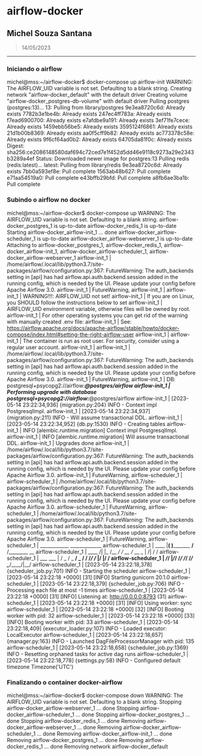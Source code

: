 # airflow-docker
## Michel Souza Santana
> 14/05/2023
*****

### Iniciando o airflow
michel@mss:~/airflow-docker$ docker-compose up airflow-init
WARNING: The AIRFLOW_UID variable is not set. Defaulting to a blank string.
Creating network "airflow-docker_default" with the default driver
Creating volume "airflow-docker_postgres-db-volume" with default driver
Pulling postgres (postgres:13)...
13: Pulling from library/postgres
9e3ea8720c6d: Already exists
7782b3e1be4b: Already exists
247ec4ff783a: Already exists
f7ead6900700: Already exists
e7afdbe9a191: Already exists
3ef71fe7cece: Already exists
1459ebb56be5: Already exists
3595124f6861: Already exists
21d1b00b8369: Already exists
aa0f5cff9b82: Already exists
ac773378c58e: Already exists
9f6cf64ad0b2: Already exists
64705da81f0c: Already exists
Digest: sha256:ce2086148580daf694c72ced7e1f452d5dd46e9118c9273a29e2343b3289a4ef
Status: Downloaded newer image for postgres:13
Pulling redis (redis:latest)...
latest: Pulling from library/redis
9e3ea8720c6d: Already exists
7bb0a593ef8e: Pull complete
1563ab48b627: Pull complete
e71aa54519a0: Pull complete
e43bffb29bfd: Pull complete
a8fb6ae3ba1b: Pull complete

### Subindo o airflow no docker
michel@mss:~/airflow-docker$ docker-compose up 
WARNING: The AIRFLOW_UID variable is not set. Defaulting to a blank string.
airflow-docker_postgres_1 is up-to-date
airflow-docker_redis_1 is up-to-date
Starting airflow-docker_airflow-init_1 ... done
airflow-docker_airflow-scheduler_1 is up-to-date
airflow-docker_airflow-webserver_1 is up-to-date
Attaching to airflow-docker_postgres_1, airflow-docker_redis_1, airflow-docker_airflow-init_1, airflow-docker_airflow-scheduler_1, airflow-docker_airflow-webserver_1
airflow-init_1       | /home/airflow/.local/lib/python3.7/site-packages/airflow/configuration.py:367: FutureWarning: The auth_backends setting in [api] has had airflow.api.auth.backend.session added in the running config, which is needed by the UI. Please update your config before Apache Airflow 3.0.
airflow-init_1       |   FutureWarning,
airflow-init_1       | 
airflow-init_1       | WARNING!!!: AIRFLOW_UID not set!
airflow-init_1       | If you are on Linux, you SHOULD follow the instructions below to set 
airflow-init_1       | AIRFLOW_UID environment variable, otherwise files will be owned by root.
airflow-init_1       | For other operating systems you can get rid of the warning with manually created .env file:
airflow-init_1       |     See: https://airflow.apache.org/docs/apache-airflow/stable/howto/docker-compose/index.html#setting-the-right-airflow-user
airflow-init_1       | 
airflow-init_1       | The container is run as root user. For security, consider using a regular user account.
airflow-init_1       | 
airflow-init_1       | /home/airflow/.local/lib/python3.7/site-packages/airflow/configuration.py:367: FutureWarning: The auth_backends setting in [api] has had airflow.api.auth.backend.session added in the running config, which is needed by the UI. Please update your config before Apache Airflow 3.0.
airflow-init_1       |   FutureWarning,
airflow-init_1       | DB: postgresql+psycopg2://airflow:***@postgres/airflow
airflow-init_1       | Performing upgrade with database postgresql+psycopg2://airflow:***@postgres/airflow
airflow-init_1       | [2023-05-14 23:22:34,936] {migration.py:204} INFO - Context impl PostgresqlImpl.
airflow-init_1       | [2023-05-14 23:22:34,937] {migration.py:211} INFO - Will assume transactional DDL.
airflow-init_1       | [2023-05-14 23:22:34,952] {db.py:1530} INFO - Creating tables
airflow-init_1       | INFO  [alembic.runtime.migration] Context impl PostgresqlImpl.
airflow-init_1       | INFO  [alembic.runtime.migration] Will assume transactional DDL.
airflow-init_1       | Upgrades done
airflow-init_1       | /home/airflow/.local/lib/python3.7/site-packages/airflow/configuration.py:367: FutureWarning: The auth_backends setting in [api] has had airflow.api.auth.backend.session added in the running config, which is needed by the UI. Please update your config before Apache Airflow 3.0.
airflow-init_1       |   FutureWarning,
airflow-scheduler_1  | 
airflow-scheduler_1  | /home/airflow/.local/lib/python3.7/site-packages/airflow/configuration.py:367: FutureWarning: The auth_backends setting in [api] has had airflow.api.auth.backend.session added in the running config, which is needed by the UI. Please update your config before Apache Airflow 3.0.
airflow-scheduler_1  |   FutureWarning,
airflow-scheduler_1  | /home/airflow/.local/lib/python3.7/site-packages/airflow/configuration.py:367: FutureWarning: The auth_backends setting in [api] has had airflow.api.auth.backend.session added in the running config, which is needed by the UI. Please update your config before Apache Airflow 3.0.
airflow-scheduler_1  |   FutureWarning,
airflow-scheduler_1  |   ____________       _____________
airflow-scheduler_1  |  ____    |__( )_________  __/__  /________      __
airflow-scheduler_1  | ____  /| |_  /__  ___/_  /_ __  /_  __ \_ | /| / /
airflow-scheduler_1  | ___  ___ |  / _  /   _  __/ _  / / /_/ /_ |/ |/ /
airflow-scheduler_1  |  _/_/  |_/_/  /_/    /_/    /_/  \____/____/|__/
airflow-scheduler_1  | [2023-05-14 23:22:18,378] {scheduler_job.py:701} INFO - Starting the scheduler
airflow-scheduler_1  | [2023-05-14 23:22:18 +0000] [31] [INFO] Starting gunicorn 20.1.0
airflow-scheduler_1  | [2023-05-14 23:22:18,379] {scheduler_job.py:706} INFO - Processing each file at most -1 times
airflow-scheduler_1  | [2023-05-14 23:22:18 +0000] [31] [INFO] Listening at: http://0.0.0.0:8793 (31)
airflow-scheduler_1  | [2023-05-14 23:22:18 +0000] [31] [INFO] Using worker: sync
airflow-scheduler_1  | [2023-05-14 23:22:18 +0000] [32] [INFO] Booting worker with pid: 32
airflow-scheduler_1  | [2023-05-14 23:22:18 +0000] [33] [INFO] Booting worker with pid: 33
airflow-scheduler_1  | [2023-05-14 23:22:18,409] {executor_loader.py:107} INFO - Loaded executor: LocalExecutor
airflow-scheduler_1  | [2023-05-14 23:22:18,657] {manager.py:163} INFO - Launched DagFileProcessorManager with pid: 135
airflow-scheduler_1  | [2023-05-14 23:22:18,658] {scheduler_job.py:1369} INFO - Resetting orphaned tasks for active dag runs
airflow-scheduler_1  | [2023-05-14 23:22:18,778] {settings.py:58} INFO - Configured default timezone Timezone('UTC')


### Finalizando o container docker-airflow
michel@mss:~/airflow-docker$ docker-compose down
WARNING: The AIRFLOW_UID variable is not set. Defaulting to a blank string.
Stopping airflow-docker_airflow-webserver_1 ... done
Stopping airflow-docker_airflow-scheduler_1 ... done
Stopping airflow-docker_postgres_1          ... done
Stopping airflow-docker_redis_1             ... done
Removing airflow-docker_airflow-webserver_1 ... done
Removing airflow-docker_airflow-scheduler_1 ... done
Removing airflow-docker_airflow-init_1      ... done
Removing airflow-docker_postgres_1          ... done
Removing airflow-docker_redis_1             ... done
Removing network airflow-docker_default
